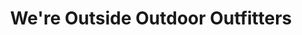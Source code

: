 ---
title: "We're Outside Outdoor Outfitters"
url: /wolfville/were-outside-outdoor-outfitters/
shop: Schuhe
---